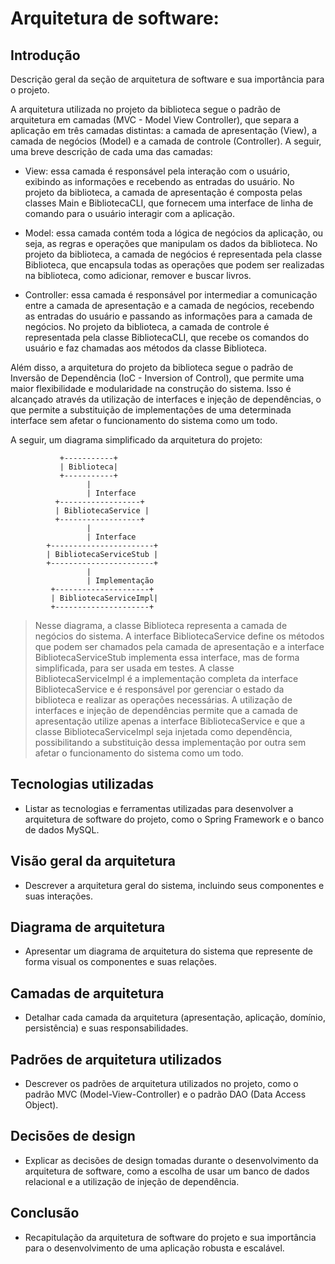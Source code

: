 # Arquitetura de software:

## Introdução

Descrição geral da seção de arquitetura de software e sua importância para o projeto.

A arquitetura utilizada no projeto da biblioteca segue o padrão de arquitetura em camadas (MVC - Model View Controller), que separa a aplicação em três camadas distintas: a camada de apresentação (View), a camada de negócios (Model) e a camada de controle (Controller). A seguir, uma breve descrição de cada uma das camadas:

* View: essa camada é responsável pela interação com o usuário, exibindo as informações e recebendo as entradas do usuário. No projeto da biblioteca, a camada de apresentação é composta pelas classes Main e BibliotecaCLI, que fornecem uma interface de linha de comando para o usuário interagir com a aplicação.

* Model: essa camada contém toda a lógica de negócios da aplicação, ou seja, as regras e operações que manipulam os dados da biblioteca. No projeto da biblioteca, a camada de negócios é representada pela classe Biblioteca, que encapsula todas as operações que podem ser realizadas na biblioteca, como adicionar, remover e buscar livros.

* Controller: essa camada é responsável por intermediar a comunicação entre a camada de apresentação e a camada de negócios, recebendo as entradas do usuário e passando as informações para a camada de negócios. No projeto da biblioteca, a camada de controle é representada pela classe BibliotecaCLI, que recebe os comandos do usuário e faz chamadas aos métodos da classe Biblioteca.

Além disso, a arquitetura do projeto da biblioteca segue o padrão de Inversão de Dependência (IoC - Inversion of Control), que permite uma maior flexibilidade e modularidade na construção do sistema. Isso é alcançado através da utilização de interfaces e injeção de dependências, o que permite a substituição de implementações de uma determinada interface sem afetar o funcionamento do sistema como um todo.

A seguir, um diagrama simplificado da arquitetura do projeto:

```mermaid
           +-----------+
           | Biblioteca|
           +-----------+
                 |
                 | Interface
          +------------------+
          | BibliotecaService |
          +------------------+
                 |
                 | Interface
        +-----------------------+
        | BibliotecaServiceStub |
        +-----------------------+
                 |
                 | Implementação
         +---------------------+
         | BibliotecaServiceImpl|
         +---------------------+
```

> Nesse diagrama, a classe Biblioteca representa a camada de negócios do sistema. A interface BibliotecaService define os métodos que podem ser chamados pela camada de apresentação e a interface BibliotecaServiceStub implementa essa interface, mas de forma simplificada, para ser usada em testes. A classe BibliotecaServiceImpl é a implementação completa da interface BibliotecaService e é responsável por gerenciar o estado da biblioteca e realizar as operações necessárias. A utilização de interfaces e injeção de dependências permite que a camada de apresentação utilize apenas a interface BibliotecaService e que a classe BibliotecaServiceImpl seja injetada como dependência, possibilitando a substituição dessa implementação por outra sem afetar o funcionamento do sistema como um todo.


## Tecnologias utilizadas

* Listar as tecnologias e ferramentas utilizadas para desenvolver a arquitetura de software do projeto, como o Spring Framework e o banco de dados MySQL.

## Visão geral da arquitetura

* Descrever a arquitetura geral do sistema, incluindo seus componentes e suas interações.

## Diagrama de arquitetura

* Apresentar um diagrama de arquitetura do sistema que represente de forma visual os componentes e suas relações.

## Camadas de arquitetura

* Detalhar cada camada da arquitetura (apresentação, aplicação, domínio, persistência) e suas responsabilidades.

## Padrões de arquitetura utilizados

* Descrever os padrões de arquitetura utilizados no projeto, como o padrão MVC (Model-View-Controller) e o padrão DAO (Data Access Object).

## Decisões de design

* Explicar as decisões de design tomadas durante o desenvolvimento da arquitetura de software, como a escolha de usar um banco de dados relacional e a utilização de injeção de dependência.

## Conclusão

* Recapitulação da arquitetura de software do projeto e sua importância para o desenvolvimento de uma aplicação robusta e escalável.